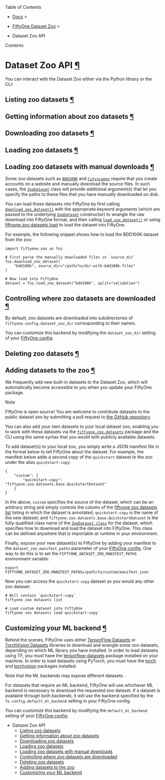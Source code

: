 Table of Contents

- [Docs](../index.html) >

- [FiftyOne Dataset Zoo](index.html) >
- Dataset Zoo API

Contents


# Dataset Zoo API [¶](\#dataset-zoo-api "Permalink to this headline")

You can interact with the Dataset Zoo either via the Python library or the CLI:

## Listing zoo datasets [¶](\#listing-zoo-datasets "Permalink to this headline")

## Getting information about zoo datasets [¶](\#getting-information-about-zoo-datasets "Permalink to this headline")

## Downloading zoo datasets [¶](\#downloading-zoo-datasets "Permalink to this headline")

## Loading zoo datasets [¶](\#loading-zoo-datasets "Permalink to this headline")

## Loading zoo datasets with manual downloads [¶](\#loading-zoo-datasets-with-manual-downloads "Permalink to this headline")

Some zoo datasets such as
[`BDD100K`](../api/fiftyone.zoo.datasets.base.html#fiftyone.zoo.datasets.base.BDD100KDataset "fiftyone.zoo.datasets.base.BDD100KDataset")
and [`Cityscapes`](../api/fiftyone.zoo.datasets.base.html#fiftyone.zoo.datasets.base.CityscapesDataset "fiftyone.zoo.datasets.base.CityscapesDataset") require
that you create accounts on a website and manually download the source files.
In such cases, the [`ZooDataset`](../api/fiftyone.zoo.datasets.html#fiftyone.zoo.datasets.ZooDataset "fiftyone.zoo.datasets.ZooDataset") class
will provide additional argument(s) that let you specify the paths to these
files that you have manually downloaded on disk.

You can load these datasets into FiftyOne by first calling
[`download_zoo_dataset()`](../api/fiftyone.zoo.datasets.html#fiftyone.zoo.datasets.download_zoo_dataset "fiftyone.zoo.datasets.download_zoo_dataset")
with the appropriate keyword arguments (which are passed to the underlying
[`ZooDataset`](../api/fiftyone.zoo.datasets.html#fiftyone.zoo.datasets.ZooDataset "fiftyone.zoo.datasets.ZooDataset") constructor) to wrangle
the raw download into FiftyOne format, and then calling
[`load_zoo_dataset()`](../api/fiftyone.zoo.datasets.html#fiftyone.zoo.datasets.load_zoo_dataset "fiftyone.zoo.datasets.load_zoo_dataset") or using
[fiftyone zoo datasets load](../cli/index.html#cli-fiftyone-zoo-datasets-load) to load the
dataset into FiftyOne.

For example, the following snippet shows how to load the BDD100K dataset from
the zoo:

```
import fiftyone.zoo as foz

# First parse the manually downloaded files in `source_dir`
foz.download_zoo_dataset(
    "bdd100k", source_dir="/path/to/dir-with-bdd100k-files"
)

# Now load into FiftyOne
dataset = foz.load_zoo_dataset("bdd100k", split="validation")

```

## Controlling where zoo datasets are downloaded [¶](\#controlling-where-zoo-datasets-are-downloaded "Permalink to this headline")

By default, zoo datasets are downloaded into subdirectories of
`fiftyone.config.dataset_zoo_dir` corresponding to their names.

You can customize this backend by modifying the `dataset_zoo_dir` setting
of your [FiftyOne config](../user_guide/config.html#configuring-fiftyone).

## Deleting zoo datasets [¶](\#deleting-zoo-datasets "Permalink to this headline")

## Adding datasets to the zoo [¶](\#adding-datasets-to-the-zoo "Permalink to this headline")

We frequently add new built-in datasets to the Dataset Zoo, which will
automatically become accessible to you when you update your FiftyOne package.

Note

FiftyOne is open source! You are welcome to contribute datasets to the
public dataset zoo by submitting a pull request to
[the GitHub repository](https://github.com/voxel51/fiftyone).

You can also add your own datasets to your local dataset zoo, enabling you to
work with these datasets via the [`fiftyone.zoo.datasets`](../api/fiftyone.zoo.datasets.html#module-fiftyone.zoo.datasets "fiftyone.zoo.datasets") package and the
CLI using the same syntax that you would with publicly available datasets.

To add dataset(s) to your local zoo, you simply write a JSON manifest file in
the format below to tell FiftyOne about the dataset. For example, the manifest
below adds a second copy of the `quickstart` dataset to the zoo under the
alias `quickstart-copy`:

```
{
    "custom": {
        "quickstart-copy": "fiftyone.zoo.datasets.base.QuickstartDataset"
    }
}

```

In the above, `custom` specifies the source of the dataset, which can be an
arbitrary string and simply controls the column of the
[fiftyone zoo datasets list](../cli/index.html#cli-fiftyone-zoo-datasets-list) listing in
which the dataset is annotated; `quickstart-copy` is the name of the new
dataset; and `fiftyone.zoo.datasets.base.QuickstartDataset` is the
fully-qualified class name of the
[`ZooDataset class`](../api/fiftyone.zoo.datasets.html#fiftyone.zoo.datasets.ZooDataset "fiftyone.zoo.datasets.ZooDataset") for the dataset,
which specifies how to download and load the dataset into FiftyOne. This class
can be defined anywhere that is importable at runtime in your environment.

Finally, expose your new dataset(s) to FiftyOne by adding your manifest to the
`dataset_zoo_manifest_paths` parameter of your
[FiftyOne config](../user_guide/config.html#configuring-fiftyone). One way to do this is to set the
`FIFTYONE_DATASET_ZOO_MANIFEST_PATHS` environment variable:

```
export FIFTYONE_DATASET_ZOO_MANIFEST_PATHS=/path/to/custom/manifest.json

```

Now you can access the `quickstart-copy` dataset as you would any other zoo
dataset:

```
# Will contain `quickstart-copy`
fiftyone zoo datasets list

# Load custom dataset into FiftyOne
fiftyone zoo datasets load quickstart-copy

```

## Customizing your ML backend [¶](\#customizing-your-ml-backend "Permalink to this headline")

Behind the scenes, FiftyOne uses either
[TensorFlow Datasets](https://www.tensorflow.org/datasets) or
[TorchVision Datasets](https://pytorch.org/vision/stable/datasets.html)
libraries to download and wrangle some zoo datasets, depending on which ML
library you have installed. In order to load datasets using TF, you must have
the [tensorflow-datasets](https://pypi.org/project/tensorflow-datasets)
package installed on your machine. In order to load datasets using PyTorch, you
must have the [torch](https://pypi.org/project/torch) and
[torchvision](https://pypi.org/project/torchvision) packages installed.

Note that the ML backends may expose different datasets.

For datasets that require an ML backend, FiftyOne will use whichever ML backend
is necessary to download the requested zoo dataset. If a dataset is available
through both backends, it will use the backend specified by the
`fo.config.default_ml_backend` setting in your FiftyOne config.

You can customize this backend by modifying the `default_ml_backend` setting
of your [FiftyOne config](../user_guide/config.html#configuring-fiftyone).

- Dataset Zoo API
  - [Listing zoo datasets](#listing-zoo-datasets)
  - [Getting information about zoo datasets](#getting-information-about-zoo-datasets)
  - [Downloading zoo datasets](#downloading-zoo-datasets)
  - [Loading zoo datasets](#loading-zoo-datasets)
  - [Loading zoo datasets with manual downloads](#loading-zoo-datasets-with-manual-downloads)
  - [Controlling where zoo datasets are downloaded](#controlling-where-zoo-datasets-are-downloaded)
  - [Deleting zoo datasets](#deleting-zoo-datasets)
  - [Adding datasets to the zoo](#adding-datasets-to-the-zoo)
  - [Customizing your ML backend](#customizing-your-ml-backend)